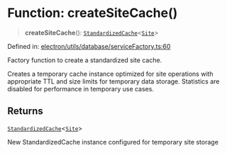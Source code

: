 # Function: createSiteCache()

> **createSiteCache**(): [`StandardizedCache`](../../../cache/StandardizedCache/classes/StandardizedCache.md)\<[`Site`](../../../../../shared/types/interfaces/Site.md)\>

Defined in: [electron/utils/database/serviceFactory.ts:60](https://github.com/Nick2bad4u/Uptime-Watcher/blob/main/electron/utils/database/serviceFactory.ts#L60)

Factory function to create a standardized site cache.

Creates a temporary cache instance optimized for site operations with
appropriate TTL and size limits for temporary data storage. Statistics are
disabled for performance in temporary use cases.

## Returns

[`StandardizedCache`](../../../cache/StandardizedCache/classes/StandardizedCache.md)\<[`Site`](../../../../../shared/types/interfaces/Site.md)\>

New StandardizedCache instance configured for temporary site storage
